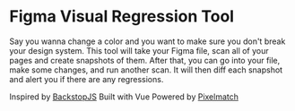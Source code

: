 # Figma Visual Regression Tool

Say you wanna change a color and you want to make sure you don't break your design system. This tool will take your Figma file, scan all of your pages and create snapshots of them. After that, you can go into your file, make some changes, and run another scan. It will then diff each snapshot and alert you if there are any regressions. 

Inspired by [BackstopJS](https://github.com/garris/BackstopJS)
Built with Vue
Powered by [Pixelmatch](https://github.com/mapbox/pixelmatch)